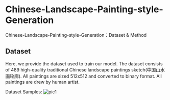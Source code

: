 # Chinese-Landscape-Painting-style-Generation

Chinese-Landscape-Painting-style-Generation：Dataset & Method

## Dataset

Here, we provide the dataset used to train our model. The dataset consists of 489 high-quality traditional Chinese landscape paintings sketch(中国山水画轮廓). All paintings are sized 512x512 and converted to binary format. All paintings are drew by human artist.

Dataset Samples:
![pic1](https://github.com/Robin-WZQ/Chinese-Landscape-Painting-style-Generation/blob/main/sample-sketch.png)
